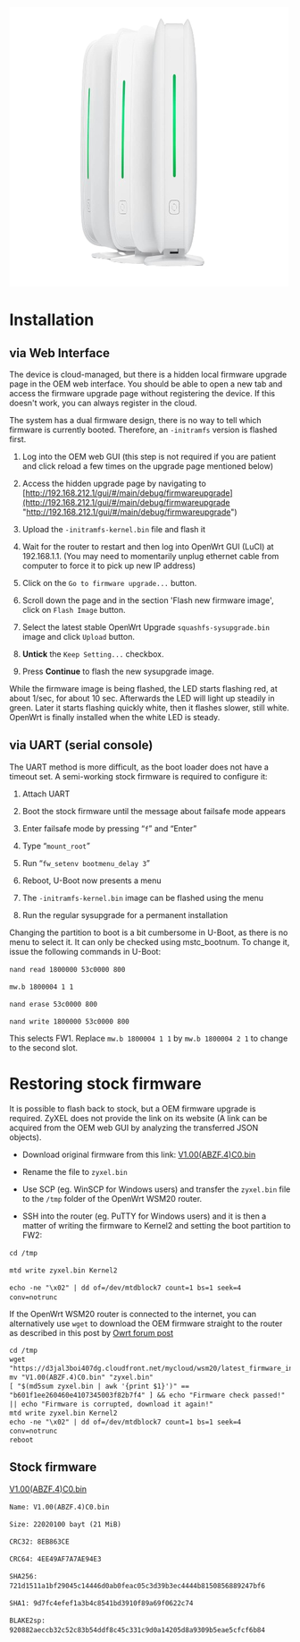 ![Zyxel Multy M1](https://raw.githubusercontent.com/ulp1an/ZyXEL-WSM20/main/image/multy.png)
# Installation

## via Web Interface
The device is cloud-managed, but there is a hidden local firmware upgrade page in the OEM web interface. You should be able to open a new tab and access the firmware upgrade page without registering the device. If this doesn't work, you can always register in the cloud.

The system has a dual firmware design, there is no way to tell which firmware is currently booted. Therefore, an  `-initramfs`  version is flashed first.

1.  Log into the OEM web  GUI  (this step is not required if you are patient and click reload a few times on the upgrade page mentioned below)
    
2.  Access the hidden upgrade page by navigating to  [http://192.168.212.1/gui/#/main/debug/firmwareupgrade](http://192.168.212.1/gui/#/main/debug/firmwareupgrade "http://192.168.212.1/gui/#/main/debug/firmwareupgrade")
    
3.  Upload the  `-initramfs-kernel.bin`  file and flash it
    
4.  Wait for the router to restart and then log into OpenWrt  GUI  (LuCI) at 192.168.1.1. (You may need to momentarily unplug ethernet cable from computer to force it to pick up new  IP  address)
    
5.  Click on the  `Go to firmware upgrade...`  button.
    
6.  Scroll down the page and in the section 'Flash new firmware image', click on  `Flash Image`  button.
    
7.  Select the latest stable OpenWrt Upgrade  `squashfs-sysupgrade.bin`  image and click  `Upload`  button.
    
8.  **Untick**  the  `Keep Setting...`  checkbox.
    
9.  Press  **Continue**  to flash the new sysupgrade image.
    

While the firmware image is being flashed, the LED starts flashing red, at about 1/sec, for about 10 sec. Afterwards the LED will light up steadily in green. Later it starts flashing quickly white, then it flashes slower, still white. OpenWrt is finally installed when the white LED is steady.


##  via UART (serial console)

The UART method is more difficult, as the boot loader does not have a timeout set. A semi-working stock firmware is required to configure it:

1.  Attach UART
    
2.  Boot the stock firmware until the message about failsafe mode appears
    
3.  Enter failsafe mode by pressing “`f`” and “Enter”
    
4.  Type “`mount_root`”
    
5.  Run “`fw_setenv bootmenu_delay 3`”
    
6.  Reboot, U-Boot now presents a menu
    
7.  The `-initramfs-kernel.bin` image can be flashed using the menu
    
8.  Run the regular sysupgrade for a permanent installation
    

Changing the partition to boot is a bit cumbersome in U-Boot, as there is no menu to select it. It can only be checked using mstc_bootnum. To change it, issue the following commands in U-Boot:

   `nand read 1800000 53c0000 800`
   
   `mw.b 1800004 1 1`
   
   `nand erase 53c0000 800`
   
   `nand write 1800000 53c0000 800`

This selects FW1. Replace  `mw.b 1800004 1 1`  by  `mw.b 1800004 2 1`  to change to the second slot.

# Restoring stock firmware

It is possible to flash back to stock, but a OEM firmware upgrade is required. ZyXEL does not provide the link on its website (A link can be acquired from the OEM web  GUI  by analyzing the transferred JSON objects).

-   Download original firmware from this link:  [V1.00(ABZF.4)C0.bin](https://github.com/ulp1an/ZyXEL-WSM20/raw/main/firmware/V1.00(ABZF.4)C0.bin "https://github.com/ulp1an/ZyXEL-WSM20/raw/main/firmware/V1.00(ABZF.4)C0.bin")
    
-   Rename the file to  `zyxel.bin`
    
-   Use SCP (eg. WinSCP for Windows users) and transfer the  `zyxel.bin`  file to the  `/tmp`  folder of the OpenWrt WSM20 router.
    
-   SSH  into the router (eg. PuTTY for Windows users) and it is then a matter of writing the firmware to Kernel2 and setting the boot partition to FW2:
    
`cd /tmp`

`mtd write zyxel.bin Kernel2`

`echo -ne "\x02" | dd of=/dev/mtdblock7 count=1 bs=1 seek=4 conv=notrunc`

If the OpenWrt WSM20 router is connected to the internet, you can alternatively use  `wget`  to download the OEM firmware straight to the router as described in this post by  [Owrt forum post](https://forum.openwrt.org/t/openwrt-for-zyxel-wsm20-multy-m1-development-discussion/154379/766 "https://forum.openwrt.org/t/openwrt-for-zyxel-wsm20-multy-m1-development-discussion/154379/766")

    cd /tmp
    wget "https://d3jal3boi407dg.cloudfront.net/mycloud/wsm20/latest_firmware_info/s3_file/1652350021659/V1.00(ABZF.4)C0.bin"
    mv "V1.00(ABZF.4)C0.bin" "zyxel.bin"
    [ "$(md5sum zyxel.bin | awk '{print $1}')" == "b601f1ee260460e4107345003f82b7f4" ] && echo "Firmware check passed!" || echo "Firmware is corrupted, download it again!"
    mtd write zyxel.bin Kernel2
    echo -ne "\x02" | dd of=/dev/mtdblock7 count=1 bs=1 seek=4 conv=notrunc
    reboot
## Stock firmware
[V1.00(ABZF.4)C0.bin](https://github.com/ulp1an/ZyXEL-WSM20/raw/main/firmware/V1.00%28ABZF.4%29C0.bin)

`Name: V1.00(ABZF.4)C0.bin`

`Size: 22020100 bayt (21 MiB)`

`CRC32: 8EB863CE`

`CRC64: 4EE49AF7A7AE94E3`

`SHA256: 721d1511a1bf29045c14446d0ab0feac05c3d39b3ec4444b8150856889247bf6`

`SHA1: 9d7fc4efef1a3b4c8541bd3910f89a69f0622c74`

`BLAKE2sp: 920882aeccb32c52c83b54ddf8c45c331c9d0a14205d8a9309b5eae5cfcf6b84`
